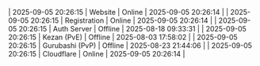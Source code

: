| 2025-09-05 20:26:15 | Website | Online | 2025-09-05 20:26:14 |
| 2025-09-05 20:26:15 | Registration | Online | 2025-09-05 20:26:14 |
| 2025-09-05 20:26:15 | Auth Server | Offline | 2025-08-18 09:33:31 |
| 2025-09-05 20:26:15 | Kezan (PvE) | Offline | 2025-08-03 17:58:02 |
| 2025-09-05 20:26:15 | Gurubashi (PvP) | Offline | 2025-08-23 21:44:06 |
| 2025-09-05 20:26:15 | Cloudflare | Online | 2025-09-05 20:26:14 |
